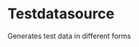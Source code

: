 <!-- This README file is going to be the one displayed on the Grafana.com website for your plugin -->

# Testdatasource

Generates test data in different forms
